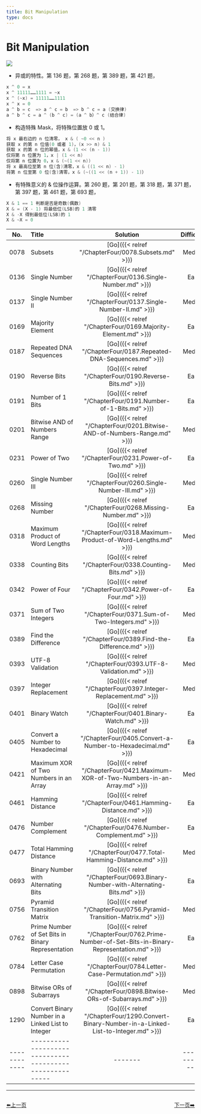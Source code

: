 ```yaml
---
title: Bit Manipulation
type: docs
---
```


# Bit Manipulation

![](https://img.halfrost.com/Leetcode/Bit_Manipulation.png)

- 异或的特性。第 136 题，第 268 题，第 389 题，第 421 题，

```go
x ^ 0 = x
x ^ 11111……1111 = ~x
x ^ (~x) = 11111……1111
x ^ x = 0
a ^ b = c  => a ^ c = b  => b ^ c = a (交换律)
a ^ b ^ c = a ^ (b ^ c) = (a ^ b）^ c (结合律)
```

- 构造特殊 Mask，将特殊位置放 0 或 1。

```go
将 x 最右边的 n 位清零， x & ( ~0 << n )
获取 x 的第 n 位值(0 或者 1)，(x >> n) & 1
获取 x 的第 n 位的幂值，x & (1 << (n - 1))
仅将第 n 位置为 1，x | (1 << n)
仅将第 n 位置为 0，x & (~(1 << n))
将 x 最高位至第 n 位(含)清零，x & ((1 << n) - 1)
将第 n 位至第 0 位(含)清零，x & (~((1 << (n + 1)) - 1)）
```

- 有特殊意义的 & 位操作运算。第 260 题，第 201 题，第 318 题，第 371 题，第 397 题，第 461 题，第 693 题，

```go
X & 1 == 1 判断是否是奇数(偶数)
X & = (X - 1) 将最低位(LSB)的 1 清零
X & -X 得到最低位(LSB)的 1
X & ~X = 0
```



| No.      | Title | Solution | Difficulty | TimeComplexity | SpaceComplexity |Favorite| Acceptance |
|:--------:|:------- | :--------: | :----------: | :----: | :-----: | :-----: |:-----: |
|0078|Subsets|[Go]({{< relref "/ChapterFour/0078.Subsets.md" >}})|Medium| O(n^2)| O(n)|❤️|64.5%|
|0136|Single Number|[Go]({{< relref "/ChapterFour/0136.Single-Number.md" >}})|Easy| O(n)| O(1)||66.4%|
|0137|Single Number II|[Go]({{< relref "/ChapterFour/0137.Single-Number-II.md" >}})|Medium| O(n)| O(1)|❤️|53.5%|
|0169|Majority Element|[Go]({{< relref "/ChapterFour/0169.Majority-Element.md" >}})|Easy| O(n)| O(1)|❤️|59.8%|
|0187|Repeated DNA Sequences|[Go]({{< relref "/ChapterFour/0187.Repeated-DNA-Sequences.md" >}})|Medium| O(n)| O(1)||41.2%|
|0190|Reverse Bits|[Go]({{< relref "/ChapterFour/0190.Reverse-Bits.md" >}})|Easy| O(n)| O(1)|❤️|41.6%|
|0191|Number of 1 Bits|[Go]({{< relref "/ChapterFour/0191.Number-of-1-Bits.md" >}})|Easy| O(n)| O(1)||51.9%|
|0201|Bitwise AND of Numbers Range|[Go]({{< relref "/ChapterFour/0201.Bitwise-AND-of-Numbers-Range.md" >}})|Medium| O(n)| O(1)|❤️|39.6%|
|0231|Power of Two|[Go]({{< relref "/ChapterFour/0231.Power-of-Two.md" >}})|Easy| O(1)| O(1)||43.8%|
|0260|Single Number III|[Go]({{< relref "/ChapterFour/0260.Single-Number-III.md" >}})|Medium| O(n)| O(1)|❤️|65.2%|
|0268|Missing Number|[Go]({{< relref "/ChapterFour/0268.Missing-Number.md" >}})|Easy| O(n)| O(1)||53.4%|
|0318|Maximum Product of Word Lengths|[Go]({{< relref "/ChapterFour/0318.Maximum-Product-of-Word-Lengths.md" >}})|Medium| O(n)| O(1)||52.0%|
|0338|Counting Bits|[Go]({{< relref "/ChapterFour/0338.Counting-Bits.md" >}})|Medium| O(n)| O(n)||70.2%|
|0342|Power of Four|[Go]({{< relref "/ChapterFour/0342.Power-of-Four.md" >}})|Easy| O(n)| O(1)||41.6%|
|0371|Sum of Two Integers|[Go]({{< relref "/ChapterFour/0371.Sum-of-Two-Integers.md" >}})|Medium| O(n)| O(1)||50.6%|
|0389|Find the Difference|[Go]({{< relref "/ChapterFour/0389.Find-the-Difference.md" >}})|Easy| O(n)| O(1)||57.7%|
|0393|UTF-8 Validation|[Go]({{< relref "/ChapterFour/0393.UTF-8-Validation.md" >}})|Medium| O(n)| O(1)||37.9%|
|0397|Integer Replacement|[Go]({{< relref "/ChapterFour/0397.Integer-Replacement.md" >}})|Medium| O(n)| O(1)||33.4%|
|0401|Binary Watch|[Go]({{< relref "/ChapterFour/0401.Binary-Watch.md" >}})|Easy| O(1)| O(1)||48.3%|
|0405|Convert a Number to Hexadecimal|[Go]({{< relref "/ChapterFour/0405.Convert-a-Number-to-Hexadecimal.md" >}})|Easy| O(n)| O(1)||44.3%|
|0421|Maximum XOR of Two Numbers in an Array|[Go]({{< relref "/ChapterFour/0421.Maximum-XOR-of-Two-Numbers-in-an-Array.md" >}})|Medium| O(n)| O(1)|❤️|53.9%|
|0461|Hamming Distance|[Go]({{< relref "/ChapterFour/0461.Hamming-Distance.md" >}})|Easy| O(n)| O(1)||73.1%|
|0476|Number Complement|[Go]({{< relref "/ChapterFour/0476.Number-Complement.md" >}})|Easy| O(n)| O(1)||65.1%|
|0477|Total Hamming Distance|[Go]({{< relref "/ChapterFour/0477.Total-Hamming-Distance.md" >}})|Medium| O(n)| O(1)||50.6%|
|0693|Binary Number with Alternating Bits|[Go]({{< relref "/ChapterFour/0693.Binary-Number-with-Alternating-Bits.md" >}})|Easy| O(n)| O(1)|❤️|59.7%|
|0756|Pyramid Transition Matrix|[Go]({{< relref "/ChapterFour/0756.Pyramid-Transition-Matrix.md" >}})|Medium| O(n log n)| O(n)||55.5%|
|0762|Prime Number of Set Bits in Binary Representation|[Go]({{< relref "/ChapterFour/0762.Prime-Number-of-Set-Bits-in-Binary-Representation.md" >}})|Easy| O(n)| O(1)||64.1%|
|0784|Letter Case Permutation|[Go]({{< relref "/ChapterFour/0784.Letter-Case-Permutation.md" >}})|Medium| O(n)| O(1)||66.2%|
|0898|Bitwise ORs of Subarrays|[Go]({{< relref "/ChapterFour/0898.Bitwise-ORs-of-Subarrays.md" >}})|Medium| O(n)| O(1)||34.0%|
|1290|Convert Binary Number in a Linked List to Integer|[Go]({{< relref "/ChapterFour/1290.Convert-Binary-Number-in-a-Linked-List-to-Integer.md" >}})|Easy||||81.6%|
|------------|-------------------------------------------------------|-------| ----------------| ---------------|-------------|-------------|-------------|


----------------------------------------------
<div style="display: flex;justify-content: space-between;align-items: center;">
<p><a href="https://books.halfrost.com/leetcode/ChapterTwo/Sort/">⬅️上一页</a></p>
<p><a href="https://books.halfrost.com/leetcode/ChapterOne/Union_Find/">下一页➡️</a></p>
</div>
